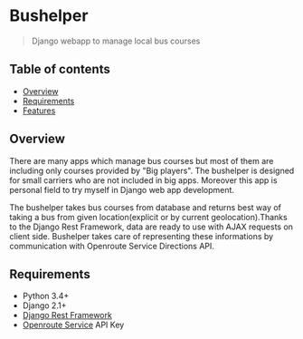 # Bushelper
> Django webapp to manage local bus courses

## Table of contents
* [Overview](#overview)
 * [Requirements](#setup)
* [Features](#features)

## Overview
There are many apps which manage bus courses but most of them are including only courses provided by "Big players". The bushelper is designed for small carriers who are not included in big apps.
Moreover this app is personal field to try myself in Django web app development.

The bushelper takes bus courses from database and returns best way of taking a bus from given location(explicit or by current geolocation).Thanks to the Django Rest Framework, data are ready to use with AJAX requests on client side. Bushelper takes care of representing these informations by communication with Openroute Service Directions API.


## Requirements
* Python 3.4+
* Django 2.1+
* [Django Rest Framework][rest-framework]
* [Openroute Service][openroute] API Key

[rest-framework]:<https://github.com/encode/django-rest-framework>
[openroute]: <https://openrouteservice.org/>
